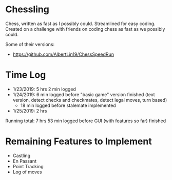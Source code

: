 # Chessling
Chess, written as fast as I possibly could. Streamlined for easy coding. Created on a challenge with friends on coding chess as fast as we possibly could.

Some of their versions:
* https://github.com/AlbertLin19/ChessSpeedRun

# Time Log
* 1/23/2019: 5 hrs 2 min logged
* 1/24/2019: 6 min logged before "basic game" version finished (text version, detect checks and checkmates, detect legal moves, turn based)
    * 18 min logged before stalemate implemented
* 1/25/2019: 2 hrs

Running total: 7 hrs 53 min logged before GUI (with features so far) finished

# Remaining Features to Implement
* Castling
* En Passant
* Point Tracking
* Log of moves
